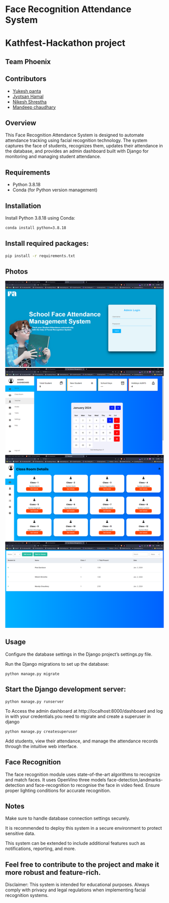 # Face Recognition Attendance System
# Kathfest-Hackathon project
## Team Phoenix

## Contributors
- [Yukesh panta](https://github.com/YukeshPanta)
- [Jyotsan Hamal](https://github.com/Jyotsan-Hamal)
- [Nikesh Shrestha](https://github.com/Nik-doid)
- [Mandeep chaudhary](https://github.com/Mandip69)
## Overview
This Face Recognition Attendance System is designed to automate attendance tracking using facial recognition technology. The system captures the face of students, recognizes them, updates their attendance in the database, and provides an admin dashboard built with Django for monitoring and managing student attendance.

## Requirements
- Python 3.8.18
- Conda (for Python version management)

## Installation
Install Python 3.8.18 using Conda:
```bash
conda install python=3.8.18
```
## Install required packages:
```bash
pip install -r requirements.txt

```
## Photos
![dashboard](photos/heh.png)
![spil](photos/jimo.png)
![noo](photos/pl.png)
![mo](photos/kimo.png)
## Usage
Configure the database settings in the Django project’s settings.py file.

Run the Django migrations to set up the database:

```
python manage.py migrate

```

## Start the Django development server:
```
python manage.py runserver

```
To Access the admin dashboard at http://localhost:8000/dashboard and log in with your credentials.you need to migrate and create a superuser in django
```
python manage.py createsuperuser
```

Add students, view their attendance, and manage the attendance records through the intuitive web interface.
## Face Recognition
The face recognition module uses state-of-the-art algorithms to recognize and match faces.
It uses OpenVino three models face-detection,landmarks-detection and face-recognition to recognise the face in video feed.
Ensure proper lighting conditions for accurate recognition.
## Notes
Make sure to handle database connection settings securely.

It is recommended to deploy this system in a secure environment to protect sensitive data.

This system can be extended to include additional features such as notifications, reporting, and more.


## Feel free to contribute to the project and make it more robust and feature-rich.

Disclaimer: This system is intended for educational purposes. Always comply with privacy and legal regulations when implementing facial recognition systems.
